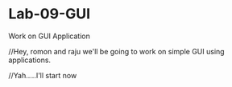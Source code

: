 Lab-09-GUI
==========

Work on GUI Application

//Hey, romon and raju we'll be going to work on simple GUI using applications.

//Yah.....I'll start now
